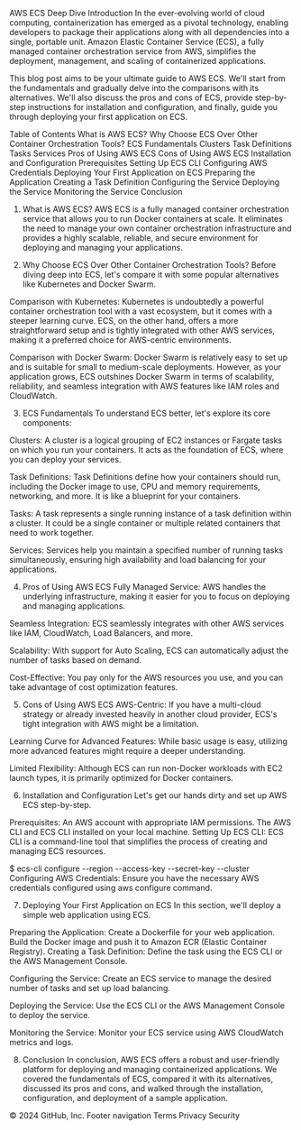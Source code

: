 AWS ECS Deep Dive
Introduction
In the ever-evolving world of cloud computing, containerization has emerged as a pivotal technology, enabling developers to package their applications along with all dependencies into a single, portable unit. Amazon Elastic Container Service (ECS), a fully managed container orchestration service from AWS, simplifies the deployment, management, and scaling of containerized applications.

This blog post aims to be your ultimate guide to AWS ECS. We'll start from the fundamentals and gradually delve into the comparisons with its alternatives. We'll also discuss the pros and cons of ECS, provide step-by-step instructions for installation and configuration, and finally, guide you through deploying your first application on ECS.

Table of Contents
What is AWS ECS?
Why Choose ECS Over Other Container Orchestration Tools?
ECS Fundamentals
Clusters
Task Definitions
Tasks
Services
Pros of Using AWS ECS
Cons of Using AWS ECS
Installation and Configuration
Prerequisites
Setting Up ECS CLI
Configuring AWS Credentials
Deploying Your First Application on ECS
Preparing the Application
Creating a Task Definition
Configuring the Service
Deploying the Service
Monitoring the Service
Conclusion
1. What is AWS ECS?
AWS ECS is a fully managed container orchestration service that allows you to run Docker containers at scale. It eliminates the need to manage your own container orchestration infrastructure and provides a highly scalable, reliable, and secure environment for deploying and managing your applications.

2. Why Choose ECS Over Other Container Orchestration Tools?
Before diving deep into ECS, let's compare it with some popular alternatives like Kubernetes and Docker Swarm.

Comparison with Kubernetes:
Kubernetes is undoubtedly a powerful container orchestration tool with a vast ecosystem, but it comes with a steeper learning curve. ECS, on the other hand, offers a more straightforward setup and is tightly integrated with other AWS services, making it a preferred choice for AWS-centric environments.

Comparison with Docker Swarm:
Docker Swarm is relatively easy to set up and is suitable for small to medium-scale deployments. However, as your application grows, ECS outshines Docker Swarm in terms of scalability, reliability, and seamless integration with AWS features like IAM roles and CloudWatch.

3. ECS Fundamentals
To understand ECS better, let's explore its core components:

Clusters:
A cluster is a logical grouping of EC2 instances or Fargate tasks on which you run your containers. It acts as the foundation of ECS, where you can deploy your services.

Task Definitions:
Task Definitions define how your containers should run, including the Docker image to use, CPU and memory requirements, networking, and more. It is like a blueprint for your containers.

Tasks:
A task represents a single running instance of a task definition within a cluster. It could be a single container or multiple related containers that need to work together.

Services:
Services help you maintain a specified number of running tasks simultaneously, ensuring high availability and load balancing for your applications.

4. Pros of Using AWS ECS
Fully Managed Service: AWS handles the underlying infrastructure, making it easier for you to focus on deploying and managing applications.

Seamless Integration: ECS seamlessly integrates with other AWS services like IAM, CloudWatch, Load Balancers, and more.

Scalability: With support for Auto Scaling, ECS can automatically adjust the number of tasks based on demand.

Cost-Effective: You pay only for the AWS resources you use, and you can take advantage of cost optimization features.

5. Cons of Using AWS ECS
AWS-Centric: If you have a multi-cloud strategy or already invested heavily in another cloud provider, ECS's tight integration with AWS might be a limitation.

Learning Curve for Advanced Features: While basic usage is easy, utilizing more advanced features might require a deeper understanding.

Limited Flexibility: Although ECS can run non-Docker workloads with EC2 launch types, it is primarily optimized for Docker containers.

6. Installation and Configuration
Let's get our hands dirty and set up AWS ECS step-by-step.

Prerequisites:
An AWS account with appropriate IAM permissions.
The AWS CLI and ECS CLI installed on your local machine.
Setting Up ECS CLI:
ECS CLI is a command-line tool that simplifies the process of creating and managing ECS resources.

$ ecs-cli configure --region <region> --access-key <access-key> --secret-key <secret-key> --cluster <cluster-name>
Configuring AWS Credentials:
Ensure you have the necessary AWS credentials configured using aws configure command.

7. Deploying Your First Application on ECS
In this section, we'll deploy a simple web application using ECS.

Preparing the Application:
Create a Dockerfile for your web application.
Build the Docker image and push it to Amazon ECR (Elastic Container Registry).
Creating a Task Definition:
Define the task using the ECS CLI or the AWS Management Console.

Configuring the Service:
Create an ECS service to manage the desired number of tasks and set up load balancing.

Deploying the Service:
Use the ECS CLI or the AWS Management Console to deploy the service.

Monitoring the Service:
Monitor your ECS service using AWS CloudWatch metrics and logs.

8. Conclusion
In conclusion, AWS ECS offers a robust and user-friendly platform for deploying and managing containerized applications. We covered the fundamentals of ECS, compared it with its alternatives, discussed its pros and cons, and walked through the installation, configuration, and deployment of a sample application.



© 2024 GitHub, Inc.
Footer navigation
Terms
Privacy
Security
